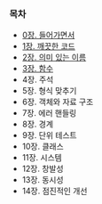 
### 목차

- [0장. 들어가면서](./chapter00.md)
- [1장. 깨끗한 코드](./chapter01.md)
- [2장. 의미 있는 이름](./chapter02.md)
- [3장. 함수](./chapter03.md)
- 4장. 주석
- 5장. 형식 맞추기
- 6장. 객체와 자료 구조
- 7장. 에러 핸들링
- 8장. 경계
- 9장. 단위 테스트
- 10장. 클래스
- 11장. 시스템
- 12장. 창발성
- 13장. 동시성
- 14장. 점진적인 개선
